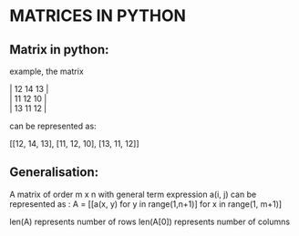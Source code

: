 # MATRICES IN PYTHON

## Matrix in python:

example, the matrix

| 12 14 13 |<br>
| 11 12 10 |<br>
| 13 11 12 |<br>

can be represented as:

[[12, 14, 13], [11, 12, 10], [13, 11, 12]]

## Generalisation:

A matrix of order m x n with general term expression a(i, j) can be represented as :
A = [[a(x, y) for y in range(1,n+1)] for x in range(1, m+1)]

len(A) represents number of rows
len(A[0]) represents number of columns
